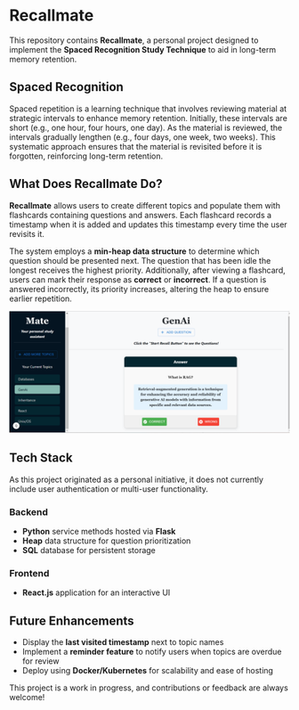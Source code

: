 # Recallmate

This repository contains **Recallmate**, a personal project designed to implement the **Spaced Recognition Study Technique** to aid in long-term memory retention.

## Spaced Recognition

Spaced repetition is a learning technique that involves reviewing material at strategic intervals to enhance memory retention. Initially, these intervals are short (e.g., one hour, four hours, one day). As the material is reviewed, the intervals gradually lengthen (e.g., four days, one week, two weeks). This systematic approach ensures that the material is revisited before it is forgotten, reinforcing long-term retention.

## What Does Recallmate Do?

**Recallmate** allows users to create different topics and populate them with flashcards containing questions and answers. Each flashcard records a timestamp when it is added and updates this timestamp every time the user revisits it.

The system employs a **min-heap data structure** to determine which question should be presented next. The question that has been idle the longest receives the highest priority. Additionally, after viewing a flashcard, users can mark their response as **correct** or **incorrect**. If a question is answered incorrectly, its priority increases, altering the heap to ensure earlier repetition.

![Recallmate UI](frontend/recallmate/public/ui_ss)

## Tech Stack

As this project originated as a personal initiative, it does not currently include user authentication or multi-user functionality.

### Backend

- **Python** service methods hosted via **Flask**
- **Heap** data structure for question prioritization
- **SQL** database for persistent storage

### Frontend

- **React.js** application for an interactive UI

## Future Enhancements

- Display the **last visited timestamp** next to topic names
- Implement a **reminder feature** to notify users when topics are overdue for review
- Deploy using **Docker/Kubernetes** for scalability and ease of hosting

This project is a work in progress, and contributions or feedback are always welcome!
